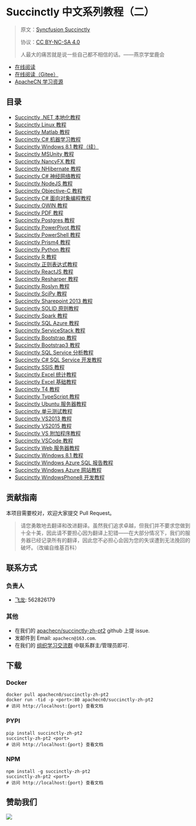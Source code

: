# Succinctly 中文系列教程（二）

> 原文：[Syncfusion Succinctly](https://www.syncfusion.com/succinctly-free-ebooks)
> 
> 协议：[CC BY-NC-SA 4.0](http://creativecommons.org/licenses/by-nc-sa/4.0/)
> 
> 人最大的痛苦就是说一些自己都不相信的话。——燕京学堂鹿会

* [在线阅读](https://scnc2.apachecn.org)
* [在线阅读（Gitee）](https://apachecn.gitee.io/doc-template/)
* [ApacheCN 学习资源](http://docs.apachecn.org/)

## 目录

+   [Succinctly .NET 本地化教程](docs/l10n-dnet/SUMMARY.md)
+   [Succinctly Linux 教程](docs/linux/SUMMARY.md)
+   [Succinctly Matlab 教程](docs/matlab/SUMMARY.md)
+   [Succinctly C# 机器学习教程](docs/ml-csharp/SUMMARY.md)
+   [Succinctly Windows 8.1 教程（续）](docs/more-win-81/SUMMARY.md)
+   [Succinctly MSUnity 教程](docs/ms-unity/SUMMARY.md)
+   [Succinctly NancyFX 教程](docs/nancyfx/SUMMARY.md)
+   [Succinctly NHibernate 教程](docs/nhibernate/SUMMARY.md)
+   [Succinctly C# 神经网络教程](docs/nn-csharp/SUMMARY.md)
+   [Succinctly NodeJS 教程](docs/nodejs/SUMMARY.md)
+   [Succinctly Objective-C 教程](docs/objc/SUMMARY.md)
+   [Succinctly C# 面向对象编程教程](docs/oop-csharp/SUMMARY.md)
+   [Succinctly OWIN 教程](docs/owin/SUMMARY.md)
+   [Succinctly PDF 教程](docs/pdf/SUMMARY.md)
+   [Succinctly Postgres 教程](docs/postgres/SUMMARY.md)
+   [Succinctly PowerPivot 教程](docs/powerpivot/SUMMARY.md)
+   [Succinctly PowerShell 教程](docs/powershell/SUMMARY.md)
+   [Succinctly Prism4 教程](docs/prism4/SUMMARY.md)
+   [Succinctly Python 教程](docs/python/SUMMARY.md)
+   [Succinctly R 教程](docs/r/SUMMARY.md)
+   [Succinctly 正则表达式教程](docs/re/SUMMARY.md)
+   [Succinctly ReactJS 教程](docs/reactjs/SUMMARY.md)
+   [Succinctly Resharper 教程](docs/resharper/SUMMARY.md)
+   [Succinctly Roslyn 教程](docs/roslyn/SUMMARY.md)
+   [Succinctly SciPy 教程](docs/scipy-prog/SUMMARY.md)
+   [Succinctly Sharepoint 2013 教程](docs/sharepoint-2013-app-mod/SUMMARY.md)
+   [Succinctly SOLID 原则教程](docs/solid-principle/SUMMARY.md)
+   [Succinctly Spark 教程](docs/spark/SUMMARY.md)
+   [Succinctly SQL Azure 教程](docs/sql-azure/SUMMARY.md)
+   [Succinctly ServiceStack 教程](docs/svcstk/SUMMARY.md)
+   [Succinctly Bootstrap 教程](docs/bootstrap/SUMMARY.md)
+   [Succinctly Bootstrap3 教程](docs/bootstrap3/SUMMARY.md)
+   [Succinctly SQL Service 分析教程](docs/sqlsvr-anal-svc/SUMMARY.md)
+   [Succinctly C# SQL Service 开发教程](docs/sqlsvr-csharp-dev/SUMMARY.md)
+   [Succinctly SSIS 教程](docs/ssis/SUMMARY.md)
+   [Succinctly Excel 统计教程](docs/stat-excel/SUMMARY.md)
+   [Succinctly Excel 基础教程](docs/stat-fund/SUMMARY.md)
+   [Succinctly T4 教程](docs/t4/SUMMARY.md)
+   [Succinctly TypeScript 教程](docs/typescript/SUMMARY.md)
+   [Succinctly Ubuntu 服务器教程](docs/ubuntu-svr/SUMMARY.md)
+   [Succinctly 单元测试教程](docs/unit-test/SUMMARY.md)
+   [Succinctly VS2013 教程](docs/vs2013/SUMMARY.md)
+   [Succinctly VS2015 教程](docs/vs2015/SUMMARY.md)
+   [Succinctly VS 附加程序教程](docs/vs-addin/SUMMARY.md)
+   [Succinctly VSCode 教程](docs/vscode/SUMMARY.md)
+   [Succinctly Web 服务器教程](docs/web-svr/SUMMARY.md)
+   [Succinctly Windows 8.1 教程](docs/win-81/SUMMARY.md)
+   [Succinctly Windows Azure SQL 报告教程](docs/win-azure-sql-report/SUMMARY.md)
+   [Succinctly Windows Azure 网站教程](docs/win-azure-website/SUMMARY.md)
+   [Succinctly WindowsPhone8 开发教程](docs/wp8-dev/SUMMARY.md)

## 贡献指南

本项目需要校对，欢迎大家提交 Pull Request。

> 请您勇敢地去翻译和改进翻译。虽然我们追求卓越，但我们并不要求您做到十全十美，因此请不要担心因为翻译上犯错——在大部分情况下，我们的服务器已经记录所有的翻译，因此您不必担心会因为您的失误遭到无法挽回的破坏。（改编自维基百科）

## 联系方式

### 负责人

* [飞龙](https://github.com/wizardforcel): 562826179

### 其他

*   在我们的 [apachecn/succinctly-zh-pt2](https://github.com/apachecn/succinctly-zh-pt2) github 上提 issue.
*   发邮件到 Email: `apachecn@163.com`.
*   在我们的 [组织学习交流群](https://www.apachecn.org/#/docs/join) 中联系群主/管理员即可.

## 下载

### Docker

```
docker pull apachecn0/succinctly-zh-pt2
docker run -tid -p <port>:80 apachecn0/succinctly-zh-pt2
# 访问 http://localhost:{port} 查看文档
```

### PYPI

```
pip install succinctly-zh-pt2
succinctly-zh-pt2 <port>
# 访问 http://localhost:{port} 查看文档
```

### NPM

```
npm install -g succinctly-zh-pt2
succinctly-zh-pt2 <port>
# 访问 http://localhost:{port} 查看文档
```

## 赞助我们

![](http://data.apachecn.org/img/about/donate.jpg)
